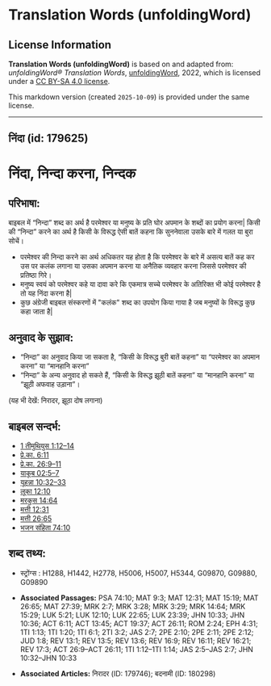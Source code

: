 # Translation Words (unfoldingWord)

## License Information

**Translation Words (unfoldingWord)** is based on and adapted from: _unfoldingWord® Translation Words_, [unfoldingWord](https://unfoldingword.org/utw), 2022, which is licensed under a [CC BY-SA 4.0 license](https://creativecommons.org/licenses/by-sa/4.0/legalcode.en).

This markdown version (created `2025-10-09`) is provided under the same license.



--------------------------------

## निंदा (id: 179625)

निंदा, निन्दा करना, निन्दक
==========================

परिभाषा:
--------

बाइबल में “निन्दा” शब्द का अर्थ है परमेश्वर या मनुष्य के प्रति घोर अपमान के शब्दों का प्रयोग करना\| किसी की “निन्दा” करने का अर्थ है किसी के विरूद्ध ऐसी बातें कहना कि सुननेवाला उसके बारे में गलत या बुरा सोचें।

* परमेश्वर की निन्दा करने का अर्थ अधिकतर यह होता है कि परमेश्वर के बारे में असत्य बातें कह कर उस पर कलंक लगाना या उसका अपमान करना या अनैतिक व्यवहार करना जिससे परमेश्वर की प्रतिष्ठा गिरे।
* मनुष्य स्वयं को परमेश्वर कहे या दावा करे कि एकमात्र सच्चे परमेश्वर के अतिरिक्त भी कोई परमेश्वर है तो यह निंदा करना है\|
* कुछ अंग्रेजी बाइबल संस्करणों में "कलंक" शब्द का उपयोग किया गाया है जब मनुष्यों के विरूद्ध कुछ कहा जाता है\|

अनुवाद के सुझाव:
----------------

* “निन्दा” का अनुवाद किया जा सकता है, “किसी के विरूद्ध बुरी बातें कहना” या “परमेश्वर का अपमान करना” या “मानहानि करना”
* “निन्दा” के अन्य अनुवाद हो सकते हैं, “किसी के विरूद्ध झूठी बातें कहना” या “मानहानि करना” या “झूठी अफवाह उड़ाना”।

(यह भी देखें: निरादर, झूठा दोष लगाना)

बाइबल सन्दर्भ:
--------------

* [1 तीमुथियुस 1:12–14](https://ref.ly/1Tim0:0)
* [प्रे.का. 6:11](https://ref.ly/Acts6:11)
* [प्रे.का. 26:9–11](https://ref.ly/Acts26:9-Acts26:11)
* [याकूब 02:5–7](https://ref.ly/Jas2:5-Jas2:7)
* [यूहन्ना 10:32–33](https://ref.ly/John10:32-John10:33)
* [लूका 12:10](https://ref.ly/Luke12:10)
* [मरकुस 14:64](https://ref.ly/Mark14:64)
* [मत्ती 12:31](https://ref.ly/Matt12:31)
* [मत्ती 26:65](https://ref.ly/Matt26:65)
* [भजन संहिता 74:10](rc://*/tn/help/psa/074/010)

शब्द तथ्य:
----------

* स्ट्रोंग्स : H1288, H1442, H2778, H5006, H5007, H5344, G09870, G09880, G09890

* **Associated Passages:** PSA 74:10; MAT 9:3; MAT 12:31; MAT 15:19; MAT 26:65; MAT 27:39; MRK 2:7; MRK 3:28; MRK 3:29; MRK 14:64; MRK 15:29; LUK 5:21; LUK 12:10; LUK 22:65; LUK 23:39; JHN 10:33; JHN 10:36; ACT 6:11; ACT 13:45; ACT 19:37; ACT 26:11; ROM 2:24; EPH 4:31; 1TI 1:13; 1TI 1:20; 1TI 6:1; 2TI 3:2; JAS 2:7; 2PE 2:10; 2PE 2:11; 2PE 2:12; JUD 1:8; REV 13:1; REV 13:5; REV 13:6; REV 16:9; REV 16:11; REV 16:21; REV 17:3; ACT 26:9–ACT 26:11; 1TI 1:12–1TI 1:14; JAS 2:5–JAS 2:7; JHN 10:32–JHN 10:33
* **Associated Articles:** निरादर (ID: 179746); बदनामी (ID: 180298)

